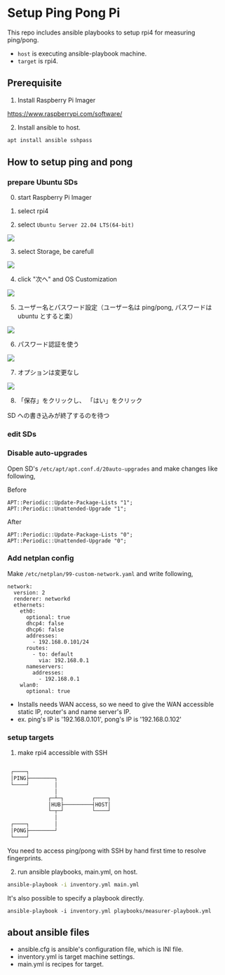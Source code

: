 # Setup Ping Pong Pi

This repo includes ansible playbooks to setup rpi4 for measuring ping/pong.

- `host` is executing ansible-playbook machine.
- `target` is rpi4.

## Prerequisite

1. Install Raspberry Pi Imager

https://www.raspberrypi.com/software/

2. Install ansible to host.

```sh
apt install ansible sshpass
```

## How to setup ping and pong

### prepare Ubuntu SDs

0. start Raspberry Pi Imager

1. select rpi4

2. select `Ubuntu Server 22.04 LTS(64-bit)`

<img src="assets/images/Screenshot from 2024-03-22 14-25-12.png">

3. select Storage, be carefull

<img src="assets/images/Screenshot from 2024-03-22 14-26-45.png">

4. click "次へ" and OS Customization

<img src="assets/images/Screenshot from 2024-03-22 14-27-50.png">

5. ユーザー名とパスワード設定（ユーザー名は ping/pong, パスワードは ubuntu とすると楽）

<img src="assets/images/Screenshot from 2024-03-22 14-28-04.png">

6. パスワード認証を使う

<img src="assets/images/Screenshot from 2024-03-22 14-28-19.png">

7. オプションは変更なし

<img src="assets/images/Screenshot from 2024-03-22 14-28-39.png">

8. 「保存」をクリックし、 「はい」をクリック

SD への書き込みが終了するのを待つ

### edit SDs

### Disable auto-upgrades

Open SD's `/etc/apt/apt.conf.d/20auto-upgrades` and make changes like following,

Before

```
APT::Periodic::Update-Package-Lists "1";
APT::Periodic::Unattended-Upgrade "1";
```

After

```
APT::Periodic::Update-Package-Lists "0";
APT::Periodic::Unattended-Upgrade "0";
```

### Add netplan config

Make `/etc/netplan/99-custom-network.yaml` and write following,

```
network:
  version: 2
  renderer: networkd
  ethernets:
    eth0:
      optional: true
      dhcp4: false
      dhcp6: false
      addresses:
        - 192.168.0.101/24
      routes:
        - to: default
          via: 192.168.0.1
      nameservers:
        addresses:
          - 192.168.0.1
    wlan0:
      optional: true
```

- Installs needs WAN access, so we need to give the WAN accessible static IP, router's and name server's IP.
- ex. ping's IP is '192.168.0.101', pong's IP is '192.168.0.102'

### setup targets

1. make rpi4 accessible with SSH

```sh

 ┌────┐
 │PING├────────┐
 └────┘        │
               │
             ┌─┴─┐         ┌────┐
             │HUB├─────────┤HOST│
             └─┬─┘         └────┘
               │
 ┌────┐        │
 │PONG├────────┘
 └────┘

```

You need to access ping/pong with SSH by hand first time to resolve fingerprints.

2. run ansible playbooks, main.yml, on host.

```sh
ansible-playbook -i inventory.yml main.yml
```

It's also possible to specify a playbook directly.

```
ansible-playbook -i inventory.yml playbooks/measurer-playbook.yml
```

## about ansible files

- ansible.cfg is ansible's configuration file, which is INI file.
- inventory.yml is target machine settings.
- main.yml is recipes for target.
